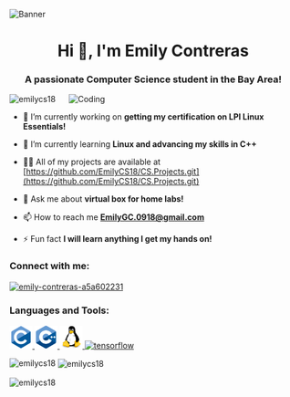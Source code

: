 ![Banner](https://qrangers.com/wp-content/uploads/2021/09/Banner-Introduction-to-3D-Animation.png.webp)
<h1 align="center">Hi 👋, I'm Emily Contreras</h1>
<h3 align="center">A passionate Computer Science student in the Bay Area!</h3>
<img align="right" alt="Coding" width="400" src="https://media.tenor.com/4ryx66tWEhcAAAAd/pixel-study.gif">
<p align="left"> <img src="https://komarev.com/ghpvc/?username=emilycs18&label=Profile%20views&color=0e75b6&style=flat" alt="emilycs18" /> </p>

- 🔭 I’m currently working on **getting my certification on LPI Linux Essentials!**

- 🌱 I’m currently learning **Linux and advancing my skills in C++**

- 👨‍💻 All of my projects are available at [https://github.com/EmilyCS18/CS.Projects.git](https://github.com/EmilyCS18/CS.Projects.git)

- 💬 Ask me about **virtual box for home labs!**

- 📫 How to reach me **EmilyGC.0918@gmail.com**

- ⚡ Fun fact **I will learn anything I get my hands on!**

<h3 align="left">Connect with me:</h3>
<p align="left">
<a href="https://linkedin.com/in/emily-contreras-a5a602231" target="blank"><img align="center" src="https://raw.githubusercontent.com/rahuldkjain/github-profile-readme-generator/master/src/images/icons/Social/linked-in-alt.svg" alt="emily-contreras-a5a602231" height="30" width="40" /></a>
</p>

<h3 align="left">Languages and Tools:</h3>
<p align="left"> <a href="https://www.cprogramming.com/" target="_blank" rel="noreferrer"> <img src="https://raw.githubusercontent.com/devicons/devicon/master/icons/c/c-original.svg" alt="c" width="40" height="40"/> </a> <a href="https://www.w3schools.com/cpp/" target="_blank" rel="noreferrer"> <img src="https://raw.githubusercontent.com/devicons/devicon/master/icons/cplusplus/cplusplus-original.svg" alt="cplusplus" width="40" height="40"/> </a> <a href="https://www.linux.org/" target="_blank" rel="noreferrer"> <img src="https://raw.githubusercontent.com/devicons/devicon/master/icons/linux/linux-original.svg" alt="linux" width="40" height="40"/> </a> <a href="https://www.tensorflow.org" target="_blank" rel="noreferrer"> <img src="https://www.vectorlogo.zone/logos/tensorflow/tensorflow-icon.svg" alt="tensorflow" width="40" height="40"/> </a> </p>

<p><img align="left" src="https://github-readme-stats.vercel.app/api/top-langs?username=emilycs18&show_icons=true&locale=en&layout=compact" alt="emilycs18" /></p>

<p>&nbsp;<img align="center" src="https://github-readme-stats.vercel.app/api?username=emilycs18&show_icons=true&locale=en" alt="emilycs18" /></p>

<p><img align="center" src="https://github-readme-streak-stats.herokuapp.com/?user=emilycs18&" alt="emilycs18" /></p>
